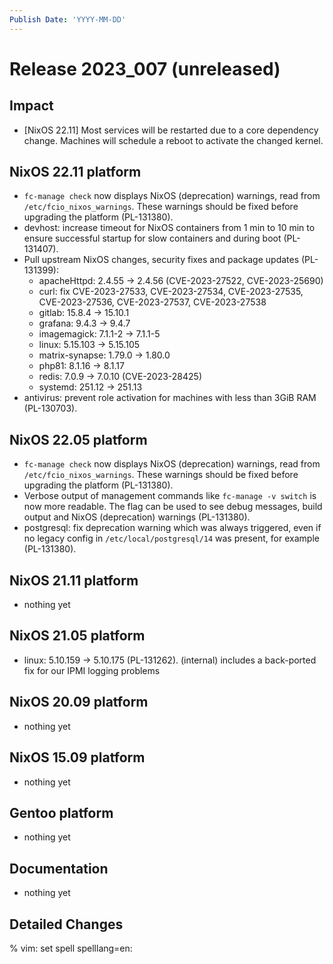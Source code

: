```yaml
---
Publish Date: 'YYYY-MM-DD'
---
```


# Release 2023_007 (unreleased)

## Impact

- \[NixOS 22.11\]  Most services will be restarted due to a core dependency change. Machines will schedule a reboot to activate the changed kernel.

## NixOS 22.11 platform

- `fc-manage check` now displays NixOS (deprecation) warnings, read from `/etc/fcio_nixos_warnings`. These warnings should be fixed before upgrading the platform (PL-131380).
- devhost: increase timeout for NixOS containers from 1 min to 10 min to ensure successful startup for slow containers and during boot (PL-131407).
- Pull upstream NixOS changes, security fixes and package updates (PL-131399):
  - apacheHttpd: 2.4.55 -> 2.4.56 (CVE-2023-27522, CVE-2023-25690)
  - curl: fix CVE-2023-27533, CVE-2023-27534, CVE-2023-27535, CVE-2023-27536, CVE-2023-27537, CVE-2023-27538
  - gitlab: 15.8.4 -> 15.10.1
  - grafana: 9.4.3 -> 9.4.7
  - imagemagick: 7.1.1-2 -> 7.1.1-5
  - linux: 5.15.103 -> 5.15.105
  - matrix-synapse: 1.79.0 -> 1.80.0
  - php81: 8.1.16 -> 8.1.17
  - redis: 7.0.9 -> 7.0.10 (CVE-2023-28425)
  - systemd: 251.12 -> 251.13
- antivirus: prevent role activation for machines with less than 3GiB RAM (PL-130703).

## NixOS 22.05 platform

- `fc-manage check` now displays NixOS (deprecation) warnings, read from `/etc/fcio_nixos_warnings`. These warnings should be fixed before upgrading the platform (PL-131380).
- Verbose output of management commands like `fc-manage -v switch` is now more readable. The flag can be used to see debug messages, build output and NixOS (deprecation) warnings (PL-131380).
- postgresql: fix deprecation warning which was always triggered, even if no legacy config in `/etc/local/postgresql/14` was present, for example (PL-131380).


## NixOS 21.11 platform

- nothing yet

## NixOS 21.05 platform

- linux: 5.10.159 -> 5.10.175 (PL-131262).
  (internal) includes a back-ported fix for our IPMI logging problems

## NixOS 20.09 platform

- nothing yet

## NixOS 15.09 platform

- nothing yet

## Gentoo platform

- nothing yet

## Documentation

- nothing yet

## Detailed Changes

% vim: set spell spelllang=en:
